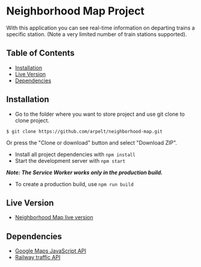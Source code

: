 # Neighborhood Map Project

With this application you can see real-time information on departing trains a specific station. (Note a very limited number of train stations supported).

## Table of Contents

* [Installation](#install)
* [Live Version](#live)
* [Dependencies](#depend)

<a name="install"></a>
## Installation
* Go to the folder where you want to store project and use git clone to clone project.
```
$ git clone https://github.com/arpelt/neighborhood-map.git
```
Or press the "Clone or download" button and select "Download ZIP".
* Install all project dependencies with `npm install`
* Start the development server with `npm start`

***Note: The Service Worker works only in the production build.***  
* To create a production build, use `npm run build`

<a name="live"></a>
## Live Version
* [Neighborhood Map live version](https://arpelt.azurewebsites.net/neighborhood-map/)

<a name="depend"></a>
## Dependencies
* [Google Maps JavaScript API](https://developers.google.com/maps/documentation/javascript/tutorial)
* [Railway traffic API](https://rata.digitraffic.fi/swagger/index.html)  
